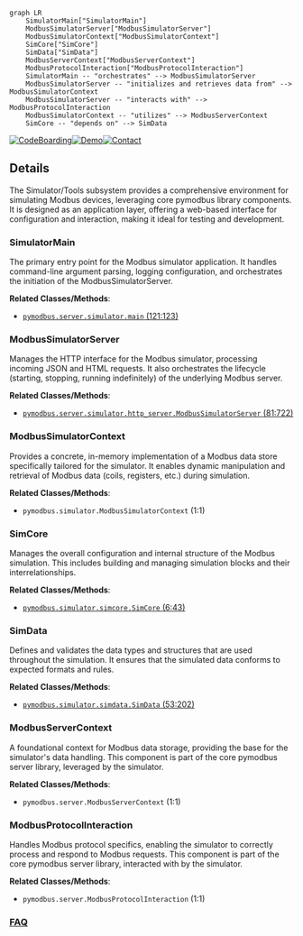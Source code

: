 ```mermaid
graph LR
    SimulatorMain["SimulatorMain"]
    ModbusSimulatorServer["ModbusSimulatorServer"]
    ModbusSimulatorContext["ModbusSimulatorContext"]
    SimCore["SimCore"]
    SimData["SimData"]
    ModbusServerContext["ModbusServerContext"]
    ModbusProtocolInteraction["ModbusProtocolInteraction"]
    SimulatorMain -- "orchestrates" --> ModbusSimulatorServer
    ModbusSimulatorServer -- "initializes and retrieves data from" --> ModbusSimulatorContext
    ModbusSimulatorServer -- "interacts with" --> ModbusProtocolInteraction
    ModbusSimulatorContext -- "utilizes" --> ModbusServerContext
    SimCore -- "depends on" --> SimData
```

[![CodeBoarding](https://img.shields.io/badge/Generated%20by-CodeBoarding-9cf?style=flat-square)](https://github.com/CodeBoarding/GeneratedOnBoardings)[![Demo](https://img.shields.io/badge/Try%20our-Demo-blue?style=flat-square)](https://www.codeboarding.org/demo)[![Contact](https://img.shields.io/badge/Contact%20us%20-%20contact@codeboarding.org-lightgrey?style=flat-square)](mailto:contact@codeboarding.org)

## Details

The Simulator/Tools subsystem provides a comprehensive environment for simulating Modbus devices, leveraging core pymodbus library components. It is designed as an application layer, offering a web-based interface for configuration and interaction, making it ideal for testing and development.

### SimulatorMain
The primary entry point for the Modbus simulator application. It handles command-line argument parsing, logging configuration, and orchestrates the initiation of the ModbusSimulatorServer.


**Related Classes/Methods**:

- <a href="https://github.com/pymodbus-dev/pymodbus/blob/dev/pymodbus/server/simulator/main.py#L121-L123" target="_blank" rel="noopener noreferrer">`pymodbus.server.simulator.main` (121:123)</a>


### ModbusSimulatorServer
Manages the HTTP interface for the Modbus simulator, processing incoming JSON and HTML requests. It also orchestrates the lifecycle (starting, stopping, running indefinitely) of the underlying Modbus server.


**Related Classes/Methods**:

- <a href="https://github.com/pymodbus-dev/pymodbus/blob/dev/pymodbus/server/simulator/http_server.py#L81-L722" target="_blank" rel="noopener noreferrer">`pymodbus.server.simulator.http_server.ModbusSimulatorServer` (81:722)</a>


### ModbusSimulatorContext
Provides a concrete, in-memory implementation of a Modbus data store specifically tailored for the simulator. It enables dynamic manipulation and retrieval of Modbus data (coils, registers, etc.) during simulation.


**Related Classes/Methods**:

- `pymodbus.simulator.ModbusSimulatorContext` (1:1)


### SimCore
Manages the overall configuration and internal structure of the Modbus simulation. This includes building and managing simulation blocks and their interrelationships.


**Related Classes/Methods**:

- <a href="https://github.com/pymodbus-dev/pymodbus/blob/dev/pymodbus/simulator/simcore.py#L6-L43" target="_blank" rel="noopener noreferrer">`pymodbus.simulator.simcore.SimCore` (6:43)</a>


### SimData
Defines and validates the data types and structures that are used throughout the simulation. It ensures that the simulated data conforms to expected formats and rules.


**Related Classes/Methods**:

- <a href="https://github.com/pymodbus-dev/pymodbus/blob/dev/pymodbus/simulator/simdata.py#L53-L202" target="_blank" rel="noopener noreferrer">`pymodbus.simulator.simdata.SimData` (53:202)</a>


### ModbusServerContext
A foundational context for Modbus data storage, providing the base for the simulator's data handling. This component is part of the core pymodbus server library, leveraged by the simulator.


**Related Classes/Methods**:

- `pymodbus.server.ModbusServerContext` (1:1)


### ModbusProtocolInteraction
Handles Modbus protocol specifics, enabling the simulator to correctly process and respond to Modbus requests. This component is part of the core pymodbus server library, interacted with by the simulator.


**Related Classes/Methods**:

- `pymodbus.server.ModbusProtocolInteraction` (1:1)




### [FAQ](https://github.com/CodeBoarding/GeneratedOnBoardings/tree/main?tab=readme-ov-file#faq)